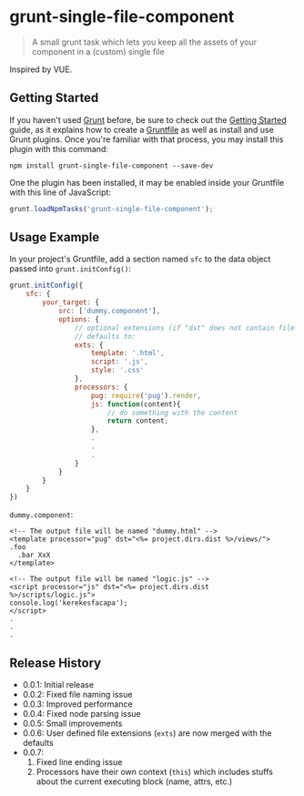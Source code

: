 # grunt-single-file-component

> A small grunt task which lets you keep all the assets of your component in a (custom) single file

Inspired by VUE.

## Getting Started
If you haven't used [Grunt](http://gruntjs.com/) before, be sure to check out the [Getting Started](http://gruntjs.com/getting-started) guide, as it explains how to create a [Gruntfile](http://gruntjs.com/sample-gruntfile) as well as install and use Grunt plugins. Once you're familiar with that process, you may install this plugin with this command:

```shell
npm install grunt-single-file-component --save-dev
```

One the plugin has been installed, it may be enabled inside your Gruntfile with this line of JavaScript:

```js
grunt.loadNpmTasks('grunt-single-file-component');
```

## Usage Example
In your project's Gruntfile, add a section named `sfc` to the data object passed into `grunt.initConfig()`:

```js
grunt.initConfig({
    sfc: {
        your_target: {
            src: ['dummy.component'],
            options: {
                // optional extensions (if "dst" does not contain file name), 
                // defaults to:
                exts: {
                    template: '.html',
                    script: '.js',
                    style: '.css'		
                },
                processors: {
                    pug: require('pug').render,
                    js: function(content){
                        // do something with the content
                        return content;
                    },
                    .
                    .
                    .
                }
            }
        }
    }
})
```

`dummy.component`:

```sfc
<!-- The output file will be named "dummy.html" -->
<template processor="pug" dst="<%= project.dirs.dist %>/views/">
.foo
  .bar XxX
</template>

<!-- The output file will be named "logic.js" -->
<script processor="js" dst="<%= project.dirs.dist %>/scripts/logic.js">
console.log('kerekesfacapa');
</script>
.
.
.
```

## Release History
- 0.0.1: Initial release
- 0.0.2: Fixed file naming issue
- 0.0.3: Improved performance
- 0.0.4: Fixed node parsing issue
- 0.0.5: Small improvements
- 0.0.6: User defined file extensions (`exts`) are now merged with the defaults
- 0.0.7: 
  1. Fixed line ending issue
  2. Processors have their own context (`this`) which includes stuffs about the current executing block (name, attrs, etc.)
